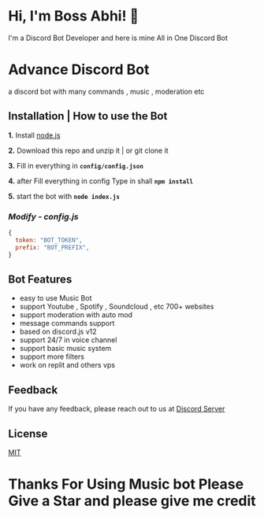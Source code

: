 # Hi, I'm Boss Abhi! 👋

I'm a Discord Bot Developer and here is mine All in One Discord Bot

# Advance Discord Bot

a discord bot with many commands , music , moderation etc

## **Installation | How to use the Bot**

**1.** Install [node.js](https://nodejs.org/en/)

**2.** Download this repo and unzip it | or git clone it

**3.** Fill in everything in **`config/config.json`**

**4.** after Fill everything in config Type in shall **`npm install`**

**5.** start the bot with **`node index.js`**
<br/>

### _Modify - config.js_

```javascript
{
  token: "BOT_TOKEN",
  prefix: "BOT_PREFIX",
}
```

## Bot Features

- easy to use Music Bot
- support Youtube , Spotify , Soundcloud , etc 700+ websites
- support moderation with auto mod
- message commands support
- based on discord.js v12
- support 24/7 in voice channel
- support basic music system
- support more filters
- work on replit and others vps

## Feedback

If you have any feedback, please reach out to us at [Discord Server](https://discord.gg/PcUVWApWN3)

## License

[MIT](https://choosealicense.com/licenses/mit/)

# Thanks For Using Music bot Please Give a Star and please give me credit
